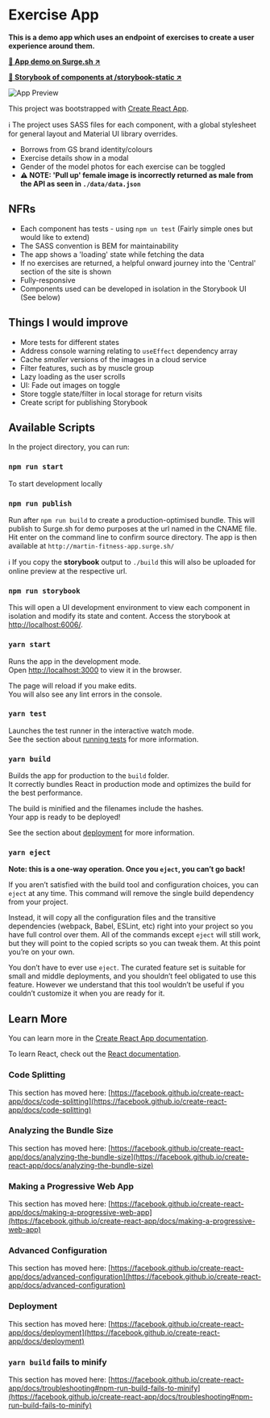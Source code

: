 # Exercise App

__This is a demo app which uses an endpoint of exercises to create a user experience around them.__

**[🚀 App demo on Surge.sh  ↗️ ](https://martin-fitness-app.surge.sh)**

**[🚀 Storybook of components at /storybook-static ↗️  ](https://martin-fitness-app.surge.sh/storybook-static)**

![App Preview](https://github.com/MartinDM/exercises/blob/main/preview-1.png?raw=true "App preview")

This project was bootstrapped with [Create React App](https://github.com/facebook/create-react-app).

ℹ The project uses SASS files for each component, with a global stylesheet for general layout and Material UI library overrides.

- Borrows from GS brand identity/colours
- Exercise details show in a modal
- Gender of the model photos for each exercise can be toggled
- **⚠ NOTE: 'Pull up' female image is incorrectly returned as male from the API as seen in `./data/data.json`**

## NFRs
- Each component has tests - using `npm un test` (Fairly simple ones but would like to extend)
- The SASS convention is BEM for maintainability
- The app shows a 'loading' state while fetching the data
- If no exercises are returned, a helpful onward journey into the 'Central' section of the site is shown
- Fully-responsive
- Components used can be developed in isolation in the Storybook UI (See below)

## Things I would improve
- More tests for different states
- Address console warning relating to `useEffect` dependency array 
- Cache *smaller* versions of the images in a cloud service
- Filter features, such as by muscle group
- Lazy loading as the user scrolls
- UI: Fade out images on toggle
- Store toggle state/filter in local storage for return visits
- Create script for publishing Storybook
## Available Scripts

In the project directory, you can run:

### `npm run start`

To start development locally

### `npm run publish`

Run after `npm run build` to create a production-optimised bundle.
This will publish to Surge.sh for demo purposes at the url named in the CNAME file. Hit enter on the command line to confirm source directory.
The app is then available at `http://martin-fitness-app.surge.sh/`

ℹ If you copy the **storybook** output to `./build` this will also be uploaded for online preview at the respective url.

### `npm run storybook`

This will open a UI development environment to view each component in isolation and modify its state and content.
Access the storybook at [http://localhost:6006/](http://localhost:6006/).

### `yarn start`

Runs the app in the development mode.\
Open [http://localhost:3000](http://localhost:3000) to view it in the browser.

The page will reload if you make edits.\
You will also see any lint errors in the console.

### `yarn test`

Launches the test runner in the interactive watch mode.\
See the section about [running tests](https://facebook.github.io/create-react-app/docs/running-tests) for more information.

### `yarn build`

Builds the app for production to the `build` folder.\
It correctly bundles React in production mode and optimizes the build for the best performance.

The build is minified and the filenames include the hashes.\
Your app is ready to be deployed!

See the section about [deployment](https://facebook.github.io/create-react-app/docs/deployment) for more information.

### `yarn eject`

**Note: this is a one-way operation. Once you `eject`, you can’t go back!**

If you aren’t satisfied with the build tool and configuration choices, you can `eject` at any time. This command will remove the single build dependency from your project.

Instead, it will copy all the configuration files and the transitive dependencies (webpack, Babel, ESLint, etc) right into your project so you have full control over them. All of the commands except `eject` will still work, but they will point to the copied scripts so you can tweak them. At this point you’re on your own.

You don’t have to ever use `eject`. The curated feature set is suitable for small and middle deployments, and you shouldn’t feel obligated to use this feature. However we understand that this tool wouldn’t be useful if you couldn’t customize it when you are ready for it.

## Learn More

You can learn more in the [Create React App documentation](https://facebook.github.io/create-react-app/docs/getting-started).

To learn React, check out the [React documentation](https://reactjs.org/).

### Code Splitting

This section has moved here: [https://facebook.github.io/create-react-app/docs/code-splitting](https://facebook.github.io/create-react-app/docs/code-splitting)

### Analyzing the Bundle Size

This section has moved here: [https://facebook.github.io/create-react-app/docs/analyzing-the-bundle-size](https://facebook.github.io/create-react-app/docs/analyzing-the-bundle-size)

### Making a Progressive Web App

This section has moved here: [https://facebook.github.io/create-react-app/docs/making-a-progressive-web-app](https://facebook.github.io/create-react-app/docs/making-a-progressive-web-app)

### Advanced Configuration

This section has moved here: [https://facebook.github.io/create-react-app/docs/advanced-configuration](https://facebook.github.io/create-react-app/docs/advanced-configuration)

### Deployment

This section has moved here: [https://facebook.github.io/create-react-app/docs/deployment](https://facebook.github.io/create-react-app/docs/deployment)

### `yarn build` fails to minify

This section has moved here: [https://facebook.github.io/create-react-app/docs/troubleshooting#npm-run-build-fails-to-minify](https://facebook.github.io/create-react-app/docs/troubleshooting#npm-run-build-fails-to-minify)
